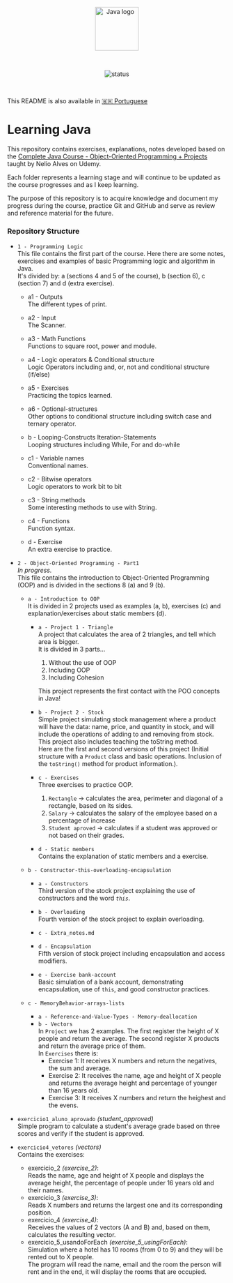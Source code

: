 <p align="center">
    <img src="https://upload.wikimedia.org/wikipedia/en/3/30/Java_programming_language_logo.svg" alt="Java logo" width="100"/>
</p>

<br>

<p align="center">
  <img src="https://img.shields.io/badge/status-in%20progress-green" alt="status" />
</p>

<br>

This README is also available in [🇧🇷 Portuguese](README.pt.md)

# Learning Java
This repository contains exercises, explanations, notes developed based on the [Complete Java Course - Object-Oriented Programming + Projects](https://www.udemy.com/course/java-curso-completo/?srsltid=AfmBOor14nRT5sp1sHdTBJcIekjZcpPGDS4cR6vX7PaktXu8lt0-m--) taught by Nelio Alves on Udemy.

Each folder represents a learning stage and will continue to be updated as the course progresses and as I keep learning.  

The purpose of this repository is to acquire knowledge and document my progress during the course, practice Git and GitHub and serve as review and reference material for the future.


### Repository Structure

- `1 - Programming Logic`  
  This file contains the first part of the course. Here there are some notes, exercises and examples of basic Programming logic and algorithm in Java.  
  It's divided by: a (sections 4 and 5 of the course), b (section 6), c (section 7) and d (extra exercise).
    - a1 - Outputs  
      The different types of print.
    - a2 - Input  
      The Scanner.
    - a3 - Math Functions  
      Functions to square root, power and module.
    - a4 - Logic operators & Conditional structure  
      Logic Operators including and, or, not and conditional structure (if/else)
    - a5 - Exercises  
      Practicing the topics learned.
    - a6 - Optional-structures  
      Other options to conditional structure including switch case and ternary operator.

    - b - Looping-Constructs Iteration-Statements  
      Looping structures including While, For and do-while
    
    - c1 - Variable names  
      Conventional names.
    - c2 - Bitwise operators  
      Logic operators to work bit to bit
    - c3 - String methods  
      Some interesting methods to use with String.
    - c4 - Functions  
      Function syntax.

    - d - Exercise  
      An extra exercise to practice.

- `2 - Object-Oriented Programming - Part1`  
  _In progress._  
  This file contains the introduction to Object-Oriented Programming (OOP) and is divided in the sections 8 (a) and 9 (b).    

  - `a - Introduction to OOP`  
    It is divided in 2 projects used as examples (a, b), exercises (c) and explanation/exercises about static members (d).

    - `a - Project 1 - Triangle`  
      A project that calculates the area of 2 triangles, and tell which area is bigger.  
      It is divided in 3 parts...
        1. Without the use of OOP
        2. Including OOP
        3. Including Cohesion

      This project represents the first contact with the POO concepts in Java!  

    - `b - Project 2 - Stock`  
      Simple project simulating stock management where a product will have the data: name, price, and quantity in stock, and will include the operations of adding to and removing from stock.  
      This project also includes teaching the toString method.  
      Here are the first and second versions of this project (Initial structure with a `Product` class and basic operations. Inclusion of the `toString()` method for product information.).

    - `c - Exercises`  
      Three exercises to practice OOP.  
      1. `Rectangle` -> calculates the area, perimeter and diagonal of a rectangle, based on its sides.
      2. `Salary` -> calculates the salary of the employee based on a percentage of increase
      3. `Student aproved` -> calculates if a student was approved or not based on their grades.

    - `d - Static members`  
      Contains the explanation of static members and a exercise.  
    
  - `b - Constructor-this-overloading-encapsulation`  
    - `a - Constructors`  
      Third version of the stock project explaining the use of constructors and the word _`this`_.  
    
    - `b - Overloading`   
      Fourth version of the stock project to explain overloading.  

    - `c - Extra_notes.md`  

    - `d - Encapsulation`  
      Fifth version of stock project including encapsulation and access modifiers.  
    
    - `e - Exercise bank-account`  
      Basic simulation of a bank account, demonstrating encapsulation, use of `this`, and good constructor practices.
    
  - `c - MemoryBehavior-arrays-lists`  
    - `a - Reference-and-Value-Types - Memory-deallocation`  
    - `b - Vectors`  
       In `Project` we has 2 examples. The first register the height of X people and return the average. The second register X products and return the average price of them.  
      In `Exercises` there is:   
        - Exercise 1: It receives X numbers and return the negatives, the sum and average.
        - Exercise 2: It receives the name, age and height of X people and returns the average height and percentage of younger than 16 years old.
        - Exercise 3: It receives X numbers and return the heighest and the evens.

- `exercicio1_aluno_aprovado` _(student_approved)_  
  Simple program to calculate a student's average grade based on three scores and verify if the student is approved.

- `exercicio4_vetores` _(vectors)_  
  Contains the exercises:
  - exercicio_2 _(exercise_2)_:  
    Reads the name, age and height of X people and displays the average height, the percentage of people under 16 years old and their names.
  - exercicio_3 _(exercise_3)_:  
    Reads X numbers and returns the largest one and its corresponding position.
  - exercicio_4 _(exercise_4)_:  
    Receives the values of 2 vectors (A and B) and, based on them, calculates the resulting vector.
  - exercicio_5_usandoForEach _(exercise_5_usingForEach)_:  
    Simulation where a hotel has 10 rooms (from 0 to 9) and they will be rented out to X people.  
    The program will read the name, email and the room the person will rent and in the end, it will display the rooms that are occupied.
